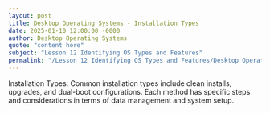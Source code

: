 ```yaml
---
layout: post
title: Desktop Operating Systems - Installation Types
date: 2025-01-10 12:00:00 -0000
author: Desktop Operating Systems
quote: "content here"
subject: "Lesson 12 Identifying OS Types and Features"
permalink: "/Lesson 12 Identifying OS Types and Features/Desktop Operating Systems/Desktop Operating Systems - Installation Types"
---
```


Installation Types: Common installation types include clean installs, upgrades, and dual-boot configurations. Each method has specific steps and considerations in terms of data management and system setup.
